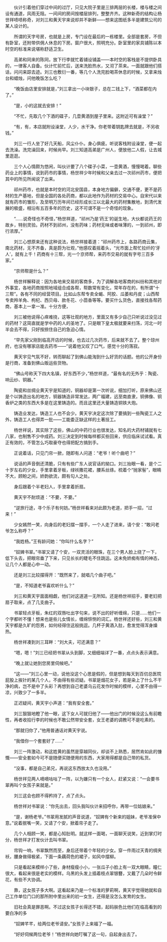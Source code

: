 　　伙计引着他们穿过中间的过厅，只见大院子里是三排两层的长楼，楼与楼之间设有通道，风雨无阻。一间间的房间按楼层排列，整整齐齐。这种新奇的结构让杨世祥啧啧称奇，对刘三和黄天宇来说却并不新鲜——想来这图纸多半是建筑公司的某人设计的。

　　所谓的天字号房，也就是上房，专门设在最后的一栋楼里。全部是套房，不但有卧室，还附带供佣人休息的下房。窗户很大，照明充分。卧室里的家具铺陈以本时空的标准来说堪称舒适卫生。

　　高弟和同来的陈同，放下行李就忙着铺设铺盖——本时空的客栈是不提供卧具的，一律客人自备。伙计忙前忙后，送来洗脸热水，又沏了茶来。一面就跟他们搭话，问问来踪去迹。刘三也敷衍一番，等几个人洗完脸喝茶休息的时候，又拿来烛台和蜡烛，问他晚饭怎么吃？

　　“晚饭由店里安排就是，”刘三拿出一小块银子，总在二钱上下，“酒菜都在内了。”

　　“是，小的这就去安排！”

　　“不忙，先取几个下酒的碟子，几壶黄酒到屋子里来。这附近可有澡堂？”

　　“有，有，本店就附设澡堂，人少，水干净。你老带着钥匙牌去就是，不另收钱。”

　　刘三一行人坐了好几天船，风尘仆仆。身心俱疲。听说客栈附设澡堂，便一起去洗澡。洗完澡回来，时候尚早。刘三知道高弟是广州人，便放他二人假，让去城里逛逛。

　　三个人心情颇为悠闲，叫伙计要了八个碟子小菜，一壶黄酒，慢慢喝着。聊些药业上的事情，说到药市的事情，杨世祥少年时候和父亲去过一次祁州药市，便把其中的所见所闻说了出来。

　　祁州药市，也就是本时空的河北安国县，本身地方偏僻，交通不便，更不是药材的生产基地，但是全国的各处药商，都以此地作为药材的交易中心。自宋代以来就有药市的雏形，及至明万历年间已经形成长江以北最大的药材集散地，到清代发展的极盛，相沿有五百多年的历史，这不可谓不是一个奇怪的现象。

　　“……说奇怪也不奇怪，”杨世祥道，“祁州乃是‘药王’的诞生地，大伙都说药王的故乡，特别灵验。药材不到祁州，没有药味；药材无味或者味薄的，一到祁州，即行浓厚。”

　　刘三心想原来还有这种说法，杨世祥接着道：“祁州药市上，各路药商云集，南北药材，无不齐备，真是蔚为壮观，”他感叹着摇着头，“光市面上帮忙拉纤的‘牙人’，就有上千！药商有十三帮，光一个京师帮，来药市交易的就有字号三百多家。”

　　“京师帮是什么？”

　　杨世祥解释说：因为各地来交易的客商多，为了调解各地客商的纠纷和其他对外事宜，各地药商按照地域组合成各帮，帮数常有变化，常年存在的，有所谓“十三帮”。各有不同的经营项目。比如山东帮专卖全蝎、阿胶、瓜萎和丹皮；山西帮专卖羚羊角、枸杞、西贝母、款冬花、小茴香等等。要买什么货色，直接找各帮药商，基本上一拿一准。十分方便，

　　刘三被他说得心痒难挠，这等壮观的地方，里面又有多少自己只听说过没见过的药材？这简直就是学中药的人的圣地了。只是眼下皇太极就要来扫荡，河北一时半会去不得，只好按捺住自己的急迫心情。

　　“早先家父刚到临高开店的时候，也去过几次药市，后来就不去了。整个琼州府，也没有哪家店能去药市——”说着他又叹了口气，感觉十分的落寂。

　　黄天宇见气氛不好，转而聊起了到佛山能淘到什么好货的话题。他的公开身份是行商，准备到佛山贩运些货物。

　　“佛山号称天下四大名镇，好东西不少，”杨世祥道，“最有名的无外乎：陶瓷、响云纱、铜器。”

　　陶瓷和丝绸业黄天宇是知道的，铜器却是第一次听说，细加打听，原来佛山还是个以铸造出名的地方，铜器铸造非常发达，两广福建，远至南直隶，铜佛像、铜香炉之类的东西大多是在这里铸造的。而且这里还大量铸造铜铁大炮。

　　铸造业发达，铸造工人也不会少。黄天宇决定这次除了要搞到一些陶瓷工人之外，铸造工人也得弄一批——工能委正缺这样的土著技工。

　　杨世祥说，其实除了这些，佛山的中药行业也很发达，知名的大药材铺就有七八家，也制售不少中成药。刘三决定到时候每样都买些回来，供应临床试试看。真正有效的，不管怎么巧取豪夺也得把配方搞到手。

　　正说着话，只见门帘一掀，随即有人问道：“老爷！听个曲吧？”

　　说话的声音倒还清脆，只有有些广东人说官话的拗口。刘三抬眼一看，是个二十岁左右的少女，手里拿着牙板，绿袄撒花裙，腰系丝绦。梳着个“抛家髻”，眼睛不大，顾盼之间，娇韵欲流，颇有勾人之处。

　　身后跟着个半老妇人，手里拿着折扇。

　　黄天宇不耐烦道：“不要，不要。”

　　“逆旅行途，寻个乐子有何妨。”杨世祥看来对此颇为老道，把手一招，“过来！”

　　少女嫣然一笑，向身后的老妇摆一摆手，一个人走了进来，请个安：“敢问老爷怎么称呼？”

　　“我姓杨。”王有龄问她：“你叫什么名字？”

　　“奴婢书翠。”书翠又请了个安，一双灵活的眼珠，在三个男人脸上绕了一下，低下头去，把眼帘垂了下来，只见长长的睫毛不住跳运。这未免娇痴有情的神态，让几个人都是心中一动。

　　还是刘三比较摆得开：“既然来了，就唱几个曲子吧。”

　　“是，不知道老爷喜欢听什么？”

　　刘三和黄天宇面面相觑，他们对这道道一无所知。还是杨世祥招手，要老妇把扇子取来，点了几支曲子。

　　书翠轻点牙板，朱红的双唇吐出字句来，说不出的好听缠绵，只是……他们一个字都听不懂！想来也是些儿女情长，缠绵悱恻的词汇。杨世祥还好些，刘三和黄天宇都是久旷的怨男，如何经得住这般挑逗。几杯子黄酒入肚，愈发觉得浑身燥热。

　　杨世祥凑到刘三耳畔：“刘大夫，可还满意？”

　　“嗯，嗯！”刘三已经把书翠从头到脚，又细细端详了一番，点点头表示满意。

　　“晚上就让她到您房里伺候吧。”

　　“这——”刘三心里一动，说他没这个心思是假的，但是想到每天到百仞总医院屁股上挨针的某几个人，不由得有些迟疑。书翠是烟花女子，若是染上了什么不干净的病，岂不是中了头彩？再想到自己老婆乌云花发作时候的模样，心里不由得一凉，兴致少了一多半。

　　正迟疑间，黄天宇小声道：“我有安全套。”

　　刘三狠狠地瞪了他一眼，这下女人可就归他了——他出门的时候没这么有前瞻性，再者收拾行李的时候也不敢公然带安全套，女王老婆的调教可不是吃素的。

　　“那就归你了，”他用普通话对黄天宇说。

　　“我借你一个套套好了……”

　　刘三一阵激动，和这姓黄的虽然是穿越同伙，却谈不上熟悉，居然肯如此的慷慨——安全套如今可不是随便买随便用的东西，大家用得都是自己带的私货。

　　“没事，都是自己弟兄，再说这东西放太久也没用。”

　　杨世祥见两人嘀嘀咕咕了一阵，以为嫌只有一个女人，赶紧又说：“一会要书翠再叫个女孩子来就是。”

　　刘三这会也顾不得矜持了，点了点头。

　　杨世祥对书翠说：“你先出去，回头我叫伙计来招呼你，再带一位姑娘来。”

　　“是，谢杨老爷。”书翠用发腻的声音说道，“奴婢有个新来的姐妹，老爷准保中意。”说着抿嘴一笑，又请了个安，掀着帘子走了。

　　几个人相顾一笑，都是心知肚明。就这样一面喝，一面聊天说笑，近到掌灯时分，杨世祥才打发伙计去叫书翠。

　　帘钩一响，书翠飘然而至，身后还带着个年轻的少女。穿一件雨过天青的绸夹袄，腰身做得极紧，下面一条藕荷色的裙子，如风中摆柳。

　　只是看起来模样小了些，身材瘦瘦小小，一张瓜子小脸上有一双大眼睛，瞳仁很大，看起来很是老实的模样。乌黑的头发上插着枝点翠银簪，又戴了几朵时令鲜花，有些不大协调。

　　靠，这女孩子多大啊。这看起来乃是一个标准的萝莉啊，黄天宇觉得她就和自己工作单位门口的那所附中里出来的初一女生，还得是没怎么发育的女生。

　　旧社会真是罪恶啊。不过这女孩子长得还不错，起码肤色比他们在临高看到的要白净的多

　　“奴婢芊芊，给两位老爷请安。”女孩子上来福了一福。

　　“好好伺候两位老爷！”杨世祥向她叮嘱了这一句，自起身出去了。

